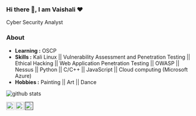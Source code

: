 ### Hi there 👋, I am Vaishali ❤ 
Cyber Security Analyst

### About

-  **Learning :** OSCP	
-  **Skills :** Kali Linux || Vulnerability Assessment and Penetration Testing || Ethical Hacking || Web Application Penetration Testing || OWASP || Nessus || Python || C/C++ || JavaScript || Cloud computing (Microsoft Azure)
-  **Hobbies :** Painting || Art || Dance

![github stats](https://github-readme-stats.vercel.app/api?username=vaishali1998&show_icons=true)

<a href="https://www.linkedin.com/in/vaishali-kumari-606351159/">
  <img align="left" alt="Linkedin" width="22px" src="https://cdn.jsdelivr.net/npm/simple-icons@v3/icons/linkedin.svg" />
</a>
<a href="https://www.instagram.com/vaishali9.98/">
  <img align="left" alt="Instagram" width="22px" src="https://cdn.jsdelivr.net/npm/simple-icons@v3/icons/instagram.svg" />
</a>
<a href="">
  <img align="left" alt="Facebook" width="22px" src="https://cdn.jsdelivr.net/npm/simple-icons@3.3.0/icons/facebook.svg" />
</a>
